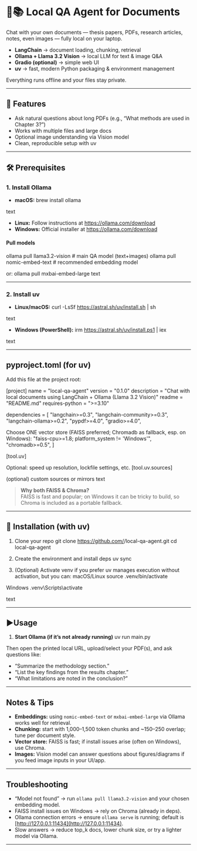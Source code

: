 # 🦙📚 Local QA Agent for Documents

Chat with your own documents — thesis papers, PDFs, research articles, notes, even images — fully local on your laptop.

- **LangChain** → document loading, chunking, retrieval  
- **Ollama + Llama 3.2 Vision** → local LLM for text & image Q&A  
- **Gradio (optional)** → simple web UI  
- **uv** → fast, modern Python packaging & environment management  

Everything runs offline and your files stay private.

---

## 🚀 Features

- Ask natural questions about long PDFs (e.g., “What methods are used in Chapter 3?”)
- Works with multiple files and large docs
- Optional image understanding via Vision model
- Clean, reproducible setup with uv

---

## 🛠️ Prerequisites

### 1. Install Ollama

- **macOS:**
brew install ollama

text
- **Linux:** Follow instructions at https://ollama.com/download
- **Windows:** Official installer at https://ollama.com/download

#### Pull models
ollama pull llama3.2-vision # main QA model (text+images)
ollama pull nomic-embed-text # recommended embedding model

or: ollama pull mxbai-embed-large
text

---

### 2. Install uv

- **Linux/macOS:**
curl -LsSf https://astral.sh/uv/install.sh | sh

text
- **Windows (PowerShell):**
irm https://astral.sh/uv/install.ps1 | iex

text

---

## pyproject.toml (for uv)

Add this file at the project root:

[project]
name = "local-qa-agent"
version = "0.1.0"
description = "Chat with local documents using LangChain + Ollama (Llama 3.2 Vision)"
readme = "README.md"
requires-python = ">=3.10"

dependencies = [
"langchain>=0.3",
"langchain-community>=0.3",
"langchain-ollama>=0.2",
"pypdf>=4.0",
"gradio>=4.0",

Choose ONE vector store (FAISS preferred; Chromadb as fallback, esp. on Windows):
"faiss-cpu>=1.8; platform_system != 'Windows'",
"chromadb>=0.5",
]

[tool.uv]

Optional: speed up resolution, lockfile settings, etc.
[tool.uv.sources]

(optional) custom sources or mirrors
text

> **Why both FAISS & Chroma?**  
> FAISS is fast and popular; on Windows it can be tricky to build, so Chroma is included as a portable fallback.

---

## 🔧 Installation (with uv)

1) Clone your repo
git clone https://github.com/<your-username>/local-qa-agent.git
cd local-qa-agent

2) Create the environment and install deps
uv sync

3) (Optional) Activate venv if you prefer
uv manages execution without activation, but you can:
macOS/Linux
source .venv/bin/activate

Windows
.venv\Scripts\activate

text

---

## ▶Usage

1. **Start Ollama (if it’s not already running)**
uv run main.py


Then open the printed local URL, upload/select your PDF(s), and ask questions like:
- “Summarize the methodology section.”
- “List the key findings from the results chapter.”
- “What limitations are noted in the conclusion?”

---

## Notes & Tips

- **Embeddings:** using `nomic-embed-text` or `mxbai-embed-large` via Ollama works well for retrieval.
- **Chunking:** start with 1,000–1,500 token chunks and ~150–250 overlap; tune per document style.
- **Vector store:** FAISS is fast; if install issues arise (often on Windows), use Chroma.
- **Images:** Vision model can answer questions about figures/diagrams if you feed image inputs in your UI/app.

---

## Troubleshooting

- “Model not found” → run `ollama pull llama3.2-vision` and your chosen embedding model.
- FAISS install issues on Windows → rely on Chroma (already in deps).
- Ollama connection errors → ensure `ollama serve` is running; default is [http://127.0.0.1:11434](http://127.0.0.1:11434).
- Slow answers → reduce top_k docs, lower chunk size, or try a lighter model via Ollama.

---
